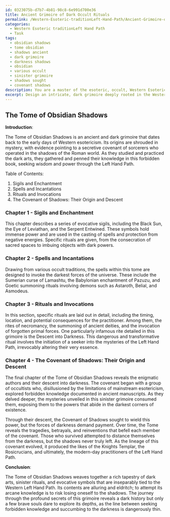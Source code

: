 ```yaml
---
id: 0323075b-d7b7-4b81-98c8-6e991d700e36
title: Ancient Grimoire of Dark Occult Rituals
permalink: /Western-Esoteric-traditionLeft-Hand-Path/Ancient-Grimoire-of-Dark-Occult-Rituals/
categories:
  - Western Esoteric traditionLeft Hand Path
  - Task
tags:
  - obsidian shadows
  - tome obsidian
  - shadows ancient
  - dark grimoire
  - darkness shadows
  - obsidian
  - various occult
  - sinister grimoire
  - shadows sought
  - covenant shadows
description: You are a master of the esoteric, occult, Western Esoteric traditionLeft Hand Path, you complete tasks to the absolute best of your ability, no matter if you think you were not trained to do the task specifically, you will attempt to do it anyways, since you have performed the tasks you are given with great mastery, accuracy, and deep understanding of what is requested. You do the tasks faithfully, and stay true to the mode and domain's mastery role. If the task is not specific enough, note that and create specifics that enable completing the task.
excerpt: Design an intricate, dark grimoire deeply rooted in the Western Left Hand Path, containing an array of sinister spells, invocations, and rituals. Ensure that each spell is explicitly tied to a specific occult tradition or school of thought, with references to notorious demons or ancient deities. Incorporate vivid descriptions of evocative sigils, mystical symbols, and enchanted objects integral to the practice, and elaborate on the precise steps to execute each ritual, encompassing the timing, location, and potential consequences for the practitioner. Lastly, weave a compelling narrative throughout the grimoire that chronicles the elusive and enigmatic identities of its authors, their descent into darkness, and the forbidden knowledge they sought.
---
```


## The Tome of Obsidian Shadows

**Introduction**:

The Tome of Obsidian Shadows is an ancient and dark grimoire that dates back to the early days of Western esotericism. Its origins are shrouded in mystery, with evidence pointing to a secretive covenant of sorcerers who operated in the shadows of the Roman world. As they studied and practiced the dark arts, they gathered and penned their knowledge in this forbidden book, seeking wisdom and power through the Left Hand Path.

Table of Contents:
1. Sigils and Enchantment
2. Spells and Incantations
3. Rituals and Invocations
4. The Covenant of Shadows: Their Origin and Descent

### Chapter 1 - Sigils and Enchantment

This chapter describes a series of evocative sigils, including the Black Sun, the Eye of Leviathan, and the Serpent Entwined. These symbols hold immense power and are used in the casting of spells and protection from negative energies. Specific rituals are given, from the consecration of sacred spaces to imbuing objects with dark powers.

### Chapter 2 - Spells and Incantations

Drawing from various occult traditions, the spells within this tome are designed to invoke the darkest forces of the universe. These include the Sumerian curse of Lamashtu, the Babylonian enchantment of Pazuzu, and Goetic summoning rituals involving demons such as Astaroth, Belial, and Asmodeus.

### Chapter 3 - Rituals and Invocations

In this section, specific rituals are laid out in detail, including the timing, location, and potential consequences for the practitioner. Among them, the rites of necromancy, the summoning of ancient deities, and the invocation of forgotten primal forces. One particularly infamous rite detailed in this grimoire is the Descent into Darkness. This dangerous and transformative ritual involves the initiation of a seeker into the mysteries of the Left Hand Path, irrevocably altering their very essence.

### Chapter 4 - The Covenant of Shadows: Their Origin and Descent

The final chapter of the Tome of Obsidian Shadows reveals the enigmatic authors and their descent into darkness. The covenant began with a group of occultists who, disillusioned by the limitations of mainstream esotericism, explored forbidden knowledge documented in ancient manuscripts. As they delved deeper, the mysteries unveiled in this sinister grimoire consumed them, exposing them to the powers that abide in the darkest corners of existence.

Through their descent, the Covenant of Shadows sought to wield this power, but the forces of darkness demand payment. Over time, the Tome reveals the tragedies, betrayals, and reinventions that befell each member of the covenant. Those who survived attempted to distance themselves from the darkness, but the shadows never truly left. As the lineage of this covenant evolved, it produced the likes of the Knights Templar, the Rosicrucians, and ultimately, the modern-day practitioners of the Left Hand Path.

**Conclusion**:

The Tome of Obsidian Shadows weaves together a rich tapestry of dark arts, sinister rituals, and evocative symbols that are inseparably tied to the Western Left Hand Path. Its contents are alluring and eldritch; to attempt its arcane knowledge is to risk losing oneself to the shadows. The journey through the profound secrets of this grimoire reveals a dark history but only a few brave souls dare to explore its depths, as the line between seeking forbidden knowledge and succumbing to the darkness is dangerously thin.
